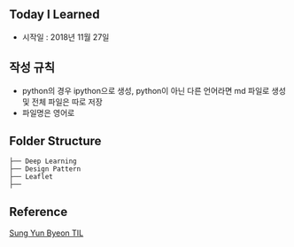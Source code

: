 ## Today I Learned
- 시작일 : 2018년 11월 27일

## 작성 규칙
- python의 경우 ipython으로 생성, python이 아닌 다른 언어라면 md 파일로 생성 및 전체 파일은 따로 저장
- 파일명은 영어로

## Folder Structure
```
├── Deep Learning
├── Design Pattern
├── Leaflet
├── 
```

## Reference
[Sung Yun Byeon TIL](https://github.com/zzsza/TIL)
